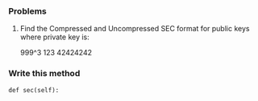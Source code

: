 ### Problems

1. Find the Compressed and Uncompressed SEC format for public keys where private key is:

    999^3
    123
    42424242
    
### Write this method

    def sec(self):
